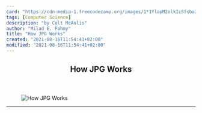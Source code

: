 ```yaml
---
card: "https://cdn-media-1.freecodecamp.org/images/1*1YlapM2olkIcSfsba31zPg.jpeg"
tags: [Computer Science]
description: "by Colt McAnlis"
author: "Milad E. Fahmy"
title: "How JPG Works"
created: "2021-08-16T11:54:41+02:00"
modified: "2021-08-16T11:54:41+02:00"
---
```

<div class="site-wrapper">
<main id="site-main" class="site-main outer">
<div class="inner">
<article class="post-full post tag-computer-science tag-mathematics tag-web-development tag-technology tag-software-development ">
<header class="post-full-header">
<h1 class="post-full-title">How JPG Works</h1>
</header>
<figure class="post-full-image">
<picture>
<source media="(max-width: 700px)" sizes="1px" srcset="data:image/gif;base64,R0lGODlhAQABAIAAAAAAAP///yH5BAEAAAAALAAAAAABAAEAAAIBRAA7 1w">
<source media="(min-width: 701px)" sizes="(max-width: 800px) 400px,
(max-width: 1170px) 700px,
1400px" srcset="https://cdn-media-1.freecodecamp.org/images/1*1YlapM2olkIcSfsba31zPg.jpeg 300w,
https://cdn-media-1.freecodecamp.org/images/1*1YlapM2olkIcSfsba31zPg.jpeg 600w,
https://cdn-media-1.freecodecamp.org/images/1*1YlapM2olkIcSfsba31zPg.jpeg 1000w,
https://cdn-media-1.freecodecamp.org/images/1*1YlapM2olkIcSfsba31zPg.jpeg 2000w">
<img onerror="this.style.display='none'" src="https://cdn-media-1.freecodecamp.org/images/1*1YlapM2olkIcSfsba31zPg.jpeg" alt="How JPG Works">
</picture>
</figure>
<section class="post-full-content">
<div class="post-content medium-migrated-article">
</div>
<hr>
</section>
</article>
</div>
</main>
</div>
<!-- Google Tag Manager (noscript) -->
<!-- End Google Tag Manager (noscript) -->
